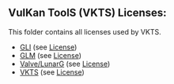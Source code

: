 VulKan ToolS (VKTS) Licenses:
-----------------------------

This folder contains all licenses used by VKTS.
  
- [GLI](http://gli.g-truc.net) (see [License](GLI_license.txt))  
- [GLM](http://glm.g-truc.net) (see [License](GLM_license.txt))  
- [Valve/LunarG](https://vulkan.lunarg.com/) (see [License](Valve_LunarG_license.txt))  
- [VKTS](http://https://github.com/McNopper/Vulkan) (see [License](VKTS_license.txt))  
